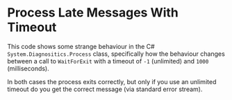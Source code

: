 # Process Late Messages With Timeout

This code shows some strange behaviour in the C# `System.Diagnositics.Process` class,
specifically how the behaviour changes between a call to `WaitForExit` with a timeout of `-1` (unlimited)
and `1000` (milliseconds).

In both cases the process exits correctly, but only if you use an unlimited timeout
do you get the correct message (via standard error stream).
